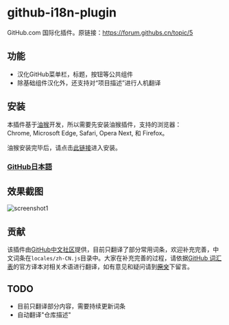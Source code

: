 # github-i18n-plugin
GitHub.com 国际化插件。原链接：https://forum.githubs.cn/topic/5

## 功能
- 汉化GitHub菜单栏，标题，按钮等公共组件
- 除基础组件汉化外，还支持对“项目描述”进行人机翻译

## 安装

本插件基于[油猴](https://www.baidu.com/s?wd=%E4%BB%80%E4%B9%88%E6%98%AF%E6%B2%B9%E7%8C%B4)开发，所以需要先安装油猴插件，支持的浏览器：Chrome, Microsoft Edge, Safari, Opera Next, 和 Firefox。

油猴安装完毕后，请点击[此链接](https://greasyfork.org/zh-CN/scripts/407485-github-internationalization)进入安装。

### [GitHub日本語](https://greasyfork.org/ja/scripts/407485-github-internationalization)


## 效果截图

![screenshot1](./images/screenshot1.png)

## 贡献
该插件由[GitHub中文社区](https://www.github-zh.com/)提供，目前只翻译了部分常用词条，欢迎补充完善，中文词条在`locales/zh-CN.js`目录中。大家在补充完善的过程，请依据[GitHub 词汇表](https://docs.github.com/en/github/getting-started-with-github/github-glossary)的官方译本对相关术语进行翻译，如有意见和疑问请到<del>[原文](https://forum.githubs.cn/topic/5/)</del>下留言。



## TODO
- 目前只翻译部分内容，需要持续更新词条
- 自动翻译"仓库描述"

